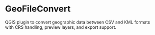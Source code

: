 # GeoFileConvert
QGIS plugin to convert geographic data between CSV and KML formats with CRS handling, preview layers, and export support.
